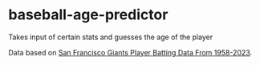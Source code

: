 # baseball-age-predictor
Takes input of certain stats and guesses the age of the player


Data based on [San Francisco Giants Player Batting Data From 1958-2023](https://www.kaggle.com/datasets/mattop/san-francisco-giants-batting-and-pitching-data?rvi=1).
